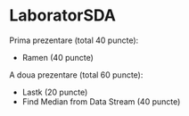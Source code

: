 # LaboratorSDA

Prima prezentare (total 40 puncte):
* Ramen (40 puncte)

A doua prezentare (total 60 puncte):
* Lastk (20 puncte)
* Find Median from Data Stream (40 puncte)

